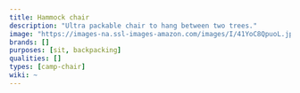 ```yaml
---
title: Hammock chair
description: "Ultra packable chair to hang between two trees."
image: "https://images-na.ssl-images-amazon.com/images/I/41YoC8QpuoL.jpg"
brands: []
purposes: [sit, backpacking]
qualities: []
types: [camp-chair]
wiki: ~
---
```

